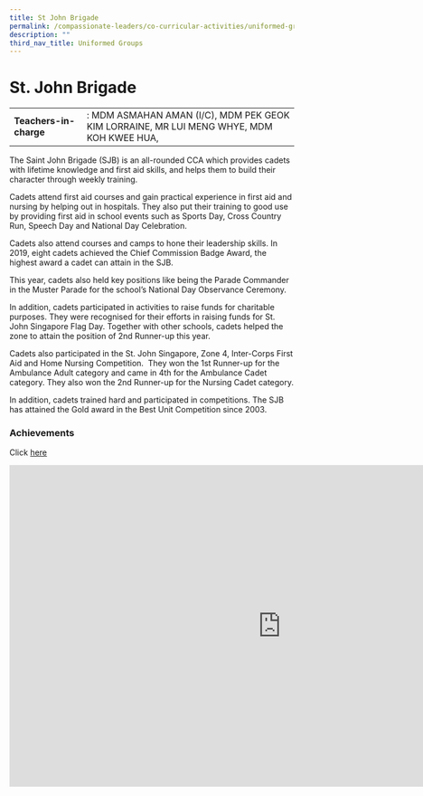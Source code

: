 ```yaml
---
title: St John Brigade
permalink: /compassionate-leaders/co-curricular-activities/uniformed-groups/st-john-brigade/
description: ""
third_nav_title: Uniformed Groups
---
```

# **St. John Brigade**

|  	|  	|
|---	|---	|
| **Teachers-in-charge** 	| : MDM ASMAHAN AMAN (I/C), MDM PEK GEOK KIM LORRAINE, MR LUI MENG WHYE, MDM KOH KWEE HUA,  	|

The Saint John Brigade (SJB) is an all-rounded CCA which provides cadets with lifetime knowledge and first aid skills, and helps them to build their character through weekly training.&nbsp;  

Cadets attend first aid courses and gain practical experience in first aid and nursing by helping out in hospitals. They also put their training to good use by providing first aid in school events such as Sports Day, Cross Country Run, Speech Day and National Day Celebration.&nbsp;

Cadets also attend courses and camps to hone their leadership skills. In 2019, eight cadets achieved the Chief Commission Badge Award, the highest award a cadet can attain in the SJB.&nbsp;

This year, cadets also held key positions like being the Parade Commander in the Muster Parade for the school’s National Day Observance Ceremony.&nbsp;

In addition, cadets participated in activities to raise funds for charitable purposes. They were recognised for their efforts in raising funds for St. John Singapore Flag Day. Together with other schools, cadets helped the zone to attain the position of 2nd Runner-up this year.

Cadets also participated in the St. John Singapore, Zone 4, Inter-Corps First Aid and Home Nursing Competition.&nbsp; They won the 1st Runner-up for the Ambulance Adult category and came in 4th for the Ambulance Cadet category. They also won the 2nd Runner-up for the Nursing Cadet category.

In addition, cadets trained hard and participated in competitions. The SJB has attained the Gold award in the Best Unit Competition since 2003.&nbsp;



### Achievements

Click&nbsp;[here](https://chuachukangsec.moe.edu.sg/compassionate-leaders/cca-achievements)

<iframe allowfullscreen="true" height="569" width="960" frameborder="0" src="https://docs.google.com/presentation/d/e/2PACX-1vQiJcOZZJs9-yYxvs3X3DhTXyZtcirJCSS_oxLTBQ0i3-vFhk_yNcoFObxZoK4zr-lNB6lYy82CX8UL/embed?start=false&amp;loop=false&amp;delayms=3000"></iframe>